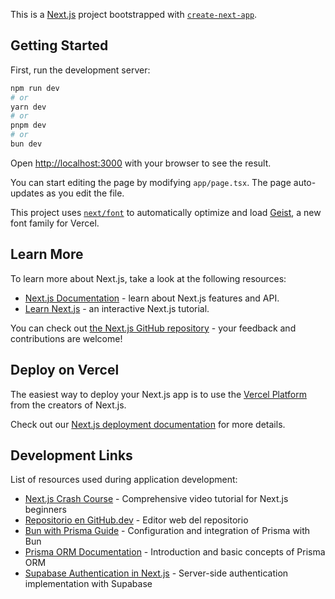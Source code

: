 This is a [Next.js](https://nextjs.org) project bootstrapped with [`create-next-app`](https://nextjs.org/docs/app/api-reference/cli/create-next-app).

## Getting Started

First, run the development server:

```bash
npm run dev
# or
yarn dev
# or
pnpm dev
# or
bun dev
```

Open [http://localhost:3000](http://localhost:3000) with your browser to see the result.

You can start editing the page by modifying `app/page.tsx`. The page auto-updates as you edit the file.

This project uses [`next/font`](https://nextjs.org/docs/app/building-your-application/optimizing/fonts) to automatically optimize and load [Geist](https://vercel.com/font), a new font family for Vercel.

## Learn More

To learn more about Next.js, take a look at the following resources:

- [Next.js Documentation](https://nextjs.org/docs) - learn about Next.js features and API.
- [Learn Next.js](https://nextjs.org/learn) - an interactive Next.js tutorial.

You can check out [the Next.js GitHub repository](https://github.com/vercel/next.js) - your feedback and contributions are welcome!

## Deploy on Vercel

The easiest way to deploy your Next.js app is to use the [Vercel Platform](https://vercel.com/new?utm_medium=default-template&filter=next.js&utm_source=create-next-app&utm_campaign=create-next-app-readme) from the creators of Next.js.

Check out our [Next.js deployment documentation](https://nextjs.org/docs/app/building-your-application/deploying) for more details.

## Development Links

List of resources used during application development:

- [Next.js Crash Course](https://www.youtube.com/watch?v=6ChzCaljcaI) - Comprehensive video tutorial for Next.js beginners
- [Repositorio en GitHub.dev](https://github.dev/ColeBlender/goat-notes) - Editor web del repositorio
- [Bun with Prisma Guide](https://bun.sh/guides/ecosystem/prisma) - Configuration and integration of Prisma with Bun
- [Prisma ORM Documentation](https://www.prisma.io/docs/orm/overview/introduction/what-is-prisma#how-does-prisma-orm-work) - Introduction and basic concepts of Prisma ORM
- [Supabase Authentication in Next.js](https://supabase.com/docs/guides/auth/server-side/nextjs) - Server-side authentication implementation with Supabase
